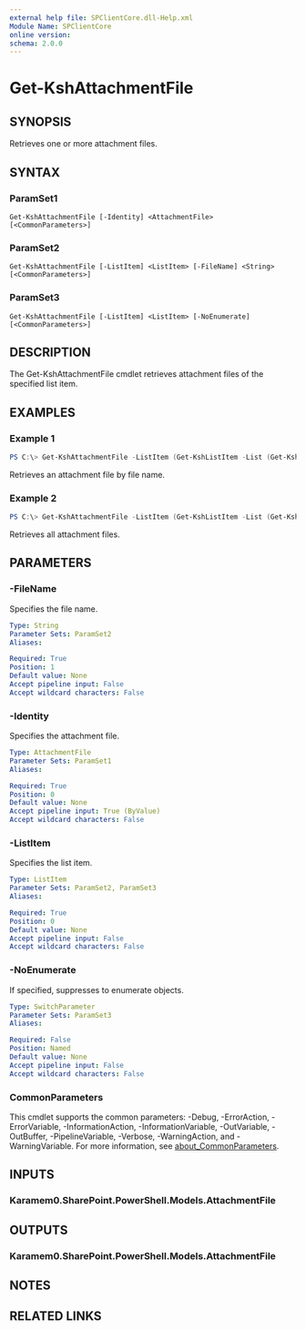 ```yaml
---
external help file: SPClientCore.dll-Help.xml
Module Name: SPClientCore
online version:
schema: 2.0.0
---
```


# Get-KshAttachmentFile

## SYNOPSIS
Retrieves one or more attachment files.

## SYNTAX

### ParamSet1
```
Get-KshAttachmentFile [-Identity] <AttachmentFile> [<CommonParameters>]
```

### ParamSet2
```
Get-KshAttachmentFile [-ListItem] <ListItem> [-FileName] <String> [<CommonParameters>]
```

### ParamSet3
```
Get-KshAttachmentFile [-ListItem] <ListItem> [-NoEnumerate] [<CommonParameters>]
```

## DESCRIPTION
The Get-KshAttachmentFile cmdlet retrieves attachment files of the specified list item.

## EXAMPLES

### Example 1
```powershell
PS C:\> Get-KshAttachmentFile -ListItem (Get-KshListItem -List (Get-KshList -ListTitle 'Announcements') -ItemId 1) -FileName 'README.txt'
```

Retrieves an attachment file by file name.

### Example 2
```powershell
PS C:\> Get-KshAttachmentFile -ListItem (Get-KshListItem -List (Get-KshList -ListTitle 'Announcements') -ItemId 1)
```

Retrieves all attachment files.

## PARAMETERS

### -FileName
Specifies the file name.

```yaml
Type: String
Parameter Sets: ParamSet2
Aliases:

Required: True
Position: 1
Default value: None
Accept pipeline input: False
Accept wildcard characters: False
```

### -Identity
Specifies the attachment file.

```yaml
Type: AttachmentFile
Parameter Sets: ParamSet1
Aliases:

Required: True
Position: 0
Default value: None
Accept pipeline input: True (ByValue)
Accept wildcard characters: False
```

### -ListItem
Specifies the list item.

```yaml
Type: ListItem
Parameter Sets: ParamSet2, ParamSet3
Aliases:

Required: True
Position: 0
Default value: None
Accept pipeline input: False
Accept wildcard characters: False
```

### -NoEnumerate
If specified, suppresses to enumerate objects.

```yaml
Type: SwitchParameter
Parameter Sets: ParamSet3
Aliases:

Required: False
Position: Named
Default value: None
Accept pipeline input: False
Accept wildcard characters: False
```

### CommonParameters
This cmdlet supports the common parameters: -Debug, -ErrorAction, -ErrorVariable, -InformationAction, -InformationVariable, -OutVariable, -OutBuffer, -PipelineVariable, -Verbose, -WarningAction, and -WarningVariable. For more information, see [about_CommonParameters](http://go.microsoft.com/fwlink/?LinkID=113216).

## INPUTS

### Karamem0.SharePoint.PowerShell.Models.AttachmentFile

## OUTPUTS

### Karamem0.SharePoint.PowerShell.Models.AttachmentFile

## NOTES

## RELATED LINKS
